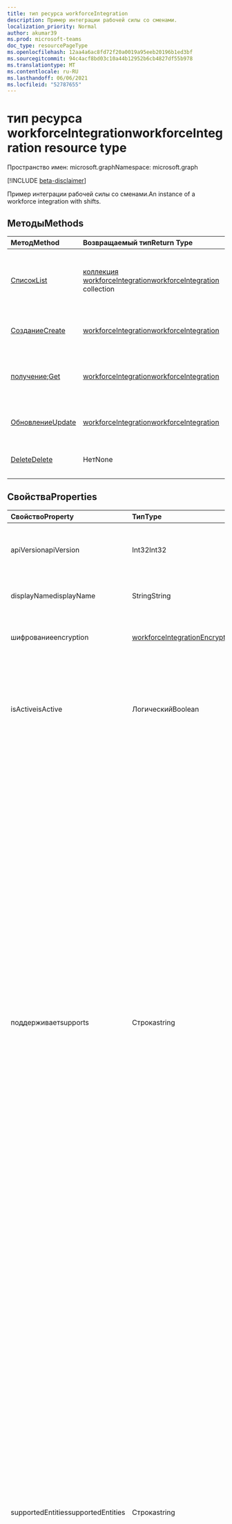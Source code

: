 ```yaml
---
title: тип ресурса workforceIntegration
description: Пример интеграции рабочей силы со сменами.
localization_priority: Normal
author: akumar39
ms.prod: microsoft-teams
doc_type: resourcePageType
ms.openlocfilehash: 12aa4a6ac8fd72f20a0019a95eeb20196b1ed3bf
ms.sourcegitcommit: 94c4acf8bd03c10a44b12952b6cb4827df55b978
ms.translationtype: MT
ms.contentlocale: ru-RU
ms.lasthandoff: 06/06/2021
ms.locfileid: "52787655"
---
```

# <a name="workforceintegration-resource-type"></a><span data-ttu-id="4816b-103">тип ресурса workforceIntegration</span><span class="sxs-lookup"><span data-stu-id="4816b-103">workforceIntegration resource type</span></span>

<span data-ttu-id="4816b-104">Пространство имен: microsoft.graph</span><span class="sxs-lookup"><span data-stu-id="4816b-104">Namespace: microsoft.graph</span></span>

[!INCLUDE [beta-disclaimer](../../includes/beta-disclaimer.md)]

<span data-ttu-id="4816b-105">Пример интеграции рабочей силы со сменами.</span><span class="sxs-lookup"><span data-stu-id="4816b-105">An instance of a workforce integration with shifts.</span></span>

## <a name="methods"></a><span data-ttu-id="4816b-106">Методы</span><span class="sxs-lookup"><span data-stu-id="4816b-106">Methods</span></span>

| <span data-ttu-id="4816b-107">Метод</span><span class="sxs-lookup"><span data-stu-id="4816b-107">Method</span></span>       | <span data-ttu-id="4816b-108">Возвращаемый тип</span><span class="sxs-lookup"><span data-stu-id="4816b-108">Return Type</span></span> | <span data-ttu-id="4816b-109">Описание</span><span class="sxs-lookup"><span data-stu-id="4816b-109">Description</span></span> |
|:-------------|:------------|:------------|
| [<span data-ttu-id="4816b-110">Список</span><span class="sxs-lookup"><span data-stu-id="4816b-110">List</span></span>](../api/workforceintegration-list.md) | <span data-ttu-id="4816b-111">[коллекция workforceIntegration](workforceintegration.md)</span><span class="sxs-lookup"><span data-stu-id="4816b-111">[workforceIntegration](workforceintegration.md) collection</span></span> | <span data-ttu-id="4816b-112">Получите список объектов **workforceIntegration,** связанных с этим расписанием.</span><span class="sxs-lookup"><span data-stu-id="4816b-112">Get the list of **workforceIntegration** objects associated with this schedule.</span></span>|
| [<span data-ttu-id="4816b-113">Создание</span><span class="sxs-lookup"><span data-stu-id="4816b-113">Create</span></span>](../api/workforceintegration-post.md) | [<span data-ttu-id="4816b-114">workforceIntegration</span><span class="sxs-lookup"><span data-stu-id="4816b-114">workforceIntegration</span></span>](workforceintegration.md) | <span data-ttu-id="4816b-115">Создание нового **объекта workforceIntegration.**</span><span class="sxs-lookup"><span data-stu-id="4816b-115">Create a new **workforceIntegration** object.</span></span>|
| <span data-ttu-id="4816b-116">[получение](../api/workforceintegration-get.md);</span><span class="sxs-lookup"><span data-stu-id="4816b-116">[Get](../api/workforceintegration-get.md)</span></span> | [<span data-ttu-id="4816b-117">workforceIntegration</span><span class="sxs-lookup"><span data-stu-id="4816b-117">workforceIntegration</span></span>](workforceintegration.md) | <span data-ttu-id="4816b-118">Ознакомьтесь с свойствами и отношениями объекта **workforceIntegration.**</span><span class="sxs-lookup"><span data-stu-id="4816b-118">Read the properties and relationships of a **workforceIntegration** object.</span></span> |
| [<span data-ttu-id="4816b-119">Обновление</span><span class="sxs-lookup"><span data-stu-id="4816b-119">Update</span></span>](../api/workforceintegration-update.md) | [<span data-ttu-id="4816b-120">workforceIntegration</span><span class="sxs-lookup"><span data-stu-id="4816b-120">workforceIntegration</span></span>](workforceintegration.md) | <span data-ttu-id="4816b-121">Обновление объекта **workforceIntegration.**</span><span class="sxs-lookup"><span data-stu-id="4816b-121">Update a **workforceIntegration** object.</span></span> |
| [<span data-ttu-id="4816b-122">Delete</span><span class="sxs-lookup"><span data-stu-id="4816b-122">Delete</span></span>](../api/workforceintegration-delete.md) | <span data-ttu-id="4816b-123">Нет</span><span class="sxs-lookup"><span data-stu-id="4816b-123">None</span></span> | <span data-ttu-id="4816b-124">Удаление объекта **workforceIntegration.**</span><span class="sxs-lookup"><span data-stu-id="4816b-124">Delete a **workforceIntegration** object.</span></span> |

## <a name="properties"></a><span data-ttu-id="4816b-125">Свойства</span><span class="sxs-lookup"><span data-stu-id="4816b-125">Properties</span></span>

| <span data-ttu-id="4816b-126">Свойство</span><span class="sxs-lookup"><span data-stu-id="4816b-126">Property</span></span>     | <span data-ttu-id="4816b-127">Тип</span><span class="sxs-lookup"><span data-stu-id="4816b-127">Type</span></span>        | <span data-ttu-id="4816b-128">Описание</span><span class="sxs-lookup"><span data-stu-id="4816b-128">Description</span></span> |
|:-------------|:------------|:------------|
|<span data-ttu-id="4816b-129">apiVersion</span><span class="sxs-lookup"><span data-stu-id="4816b-129">apiVersion</span></span>|<span data-ttu-id="4816b-130">Int32</span><span class="sxs-lookup"><span data-stu-id="4816b-130">Int32</span></span>|<span data-ttu-id="4816b-131">Версия API для URL-адреса обратного вызова.</span><span class="sxs-lookup"><span data-stu-id="4816b-131">API version for the call back URL.</span></span> <span data-ttu-id="4816b-132">Начните с 1.</span><span class="sxs-lookup"><span data-stu-id="4816b-132">Start with 1.</span></span>|
|<span data-ttu-id="4816b-133">displayName</span><span class="sxs-lookup"><span data-stu-id="4816b-133">displayName</span></span>|<span data-ttu-id="4816b-134">String</span><span class="sxs-lookup"><span data-stu-id="4816b-134">String</span></span>|<span data-ttu-id="4816b-135">Имя интеграции рабочей силы.</span><span class="sxs-lookup"><span data-stu-id="4816b-135">Name of the workforce integration.</span></span>|
|<span data-ttu-id="4816b-136">шифрование</span><span class="sxs-lookup"><span data-stu-id="4816b-136">encryption</span></span>|[<span data-ttu-id="4816b-137">workforceIntegrationEncryption</span><span class="sxs-lookup"><span data-stu-id="4816b-137">workforceIntegrationEncryption</span></span>](workforceintegrationencryption.md)|<span data-ttu-id="4816b-138">Ресурс шифрования интеграции рабочей силы.</span><span class="sxs-lookup"><span data-stu-id="4816b-138">The workforce integration encryption resource.</span></span>|
|<span data-ttu-id="4816b-139">isActive</span><span class="sxs-lookup"><span data-stu-id="4816b-139">isActive</span></span>|<span data-ttu-id="4816b-140">Логический</span><span class="sxs-lookup"><span data-stu-id="4816b-140">Boolean</span></span>|<span data-ttu-id="4816b-141">Указывает, является ли эта интеграция рабочей силы активной и доступной в настоящее время.</span><span class="sxs-lookup"><span data-stu-id="4816b-141">Indicates whether this workforce integration is currently active and available.</span></span>|
|<span data-ttu-id="4816b-142">поддерживает</span><span class="sxs-lookup"><span data-stu-id="4816b-142">supports</span></span>|<span data-ttu-id="4816b-143">Строка</span><span class="sxs-lookup"><span data-stu-id="4816b-143">string</span></span>| <span data-ttu-id="4816b-144">Объекты Shifts, поддерживаемые для синхронных уведомлений об изменении.</span><span class="sxs-lookup"><span data-stu-id="4816b-144">The Shifts entities supported for synchronous change notifications.</span></span> <span data-ttu-id="4816b-145">Shifts сделает вызов обратно на URL-адрес, предоставленный при изменениях клиента для добавленных здесь сущностями.</span><span class="sxs-lookup"><span data-stu-id="4816b-145">Shifts will make a call back to the url provided on client changes on those entities added here.</span></span> <span data-ttu-id="4816b-146">По умолчанию для уведомлений об изменении не поддерживаются никакие сущностями.</span><span class="sxs-lookup"><span data-stu-id="4816b-146">By default, no entities are supported for change notifications.</span></span> <span data-ttu-id="4816b-147">Возможные значения `none` : , , , , , , , и `shift` `swapRequest` `openshift` `openShiftRequest` `userShiftPreferences` `offerShiftRequest` `timeCard` `timeOffReason` `timeOff` `timeOffRequest` `unknownFutureValue` .</span><span class="sxs-lookup"><span data-stu-id="4816b-147">Possible values are `none`, `shift`, `swapRequest`, `openshift`, `openShiftRequest`, `userShiftPreferences`, `offerShiftRequest`, `timeCard`, `timeOffReason`, `timeOff`, `timeOffRequest` and `unknownFutureValue`.</span></span> <span data-ttu-id="4816b-148">Если выбрано несколько значений, все значения должны начинаться с первой буквы в верхнем шкафу.</span><span class="sxs-lookup"><span data-stu-id="4816b-148">If selecting more than one value, all values must start with the first letter in uppercase.</span></span>|
|<span data-ttu-id="4816b-149">supportedEntities</span><span class="sxs-lookup"><span data-stu-id="4816b-149">supportedEntities</span></span>|<span data-ttu-id="4816b-150">Строка</span><span class="sxs-lookup"><span data-stu-id="4816b-150">string</span></span>| <span data-ttu-id="4816b-151">Это свойство заменит **поддержки** в v1.0.</span><span class="sxs-lookup"><span data-stu-id="4816b-151">This property will replace **supports** in v1.0.</span></span> <span data-ttu-id="4816b-152">Рекомендуется использовать это свойство вместо **поддержки.**</span><span class="sxs-lookup"><span data-stu-id="4816b-152">We recommend that you use this property instead of **supports**.</span></span> <span data-ttu-id="4816b-153">Свойство **поддерживается** в бета-версии в настоящее время.</span><span class="sxs-lookup"><span data-stu-id="4816b-153">The **supports** property will still be supported in beta for the time being.</span></span> <span data-ttu-id="4816b-154">Возможные значения `none` : , , , , , , , и `shift` `swapRequest` `openshift` `openShiftRequest` `userShiftPreferences` `offerShiftRequest` `timeCard` `timeOffReason` `timeOff` `timeOffRequest` `unknownFutureValue` .</span><span class="sxs-lookup"><span data-stu-id="4816b-154">Possible values are `none`, `shift`, `swapRequest`, `openshift`, `openShiftRequest`, `userShiftPreferences`, `offerShiftRequest`, `timeCard`, `timeOffReason`, `timeOff`, `timeOffRequest` and `unknownFutureValue`.</span></span> <span data-ttu-id="4816b-155">Если выбрано несколько значений, все значения должны начинаться с первой буквы в верхнем шкафу.</span><span class="sxs-lookup"><span data-stu-id="4816b-155">If selecting more than one value, all values must start with the first letter in uppercase.</span></span>|
|<span data-ttu-id="4816b-156">url</span><span class="sxs-lookup"><span data-stu-id="4816b-156">url</span></span>|<span data-ttu-id="4816b-157">String</span><span class="sxs-lookup"><span data-stu-id="4816b-157">String</span></span>| <span data-ttu-id="4816b-158">URL-адрес интеграции рабочей силы для откатов из службы Shifts.</span><span class="sxs-lookup"><span data-stu-id="4816b-158">Workforce Integration URL for callbacks from the Shifts service.</span></span>|

## <a name="relationships"></a><span data-ttu-id="4816b-159">Связи</span><span class="sxs-lookup"><span data-stu-id="4816b-159">Relationships</span></span>

<span data-ttu-id="4816b-160">Отсутствуют.</span><span class="sxs-lookup"><span data-stu-id="4816b-160">None.</span></span>

## <a name="json-representation"></a><span data-ttu-id="4816b-161">Представление в формате JSON</span><span class="sxs-lookup"><span data-stu-id="4816b-161">JSON representation</span></span>

<span data-ttu-id="4816b-162">Ниже указано представление ресурса в формате JSON.</span><span class="sxs-lookup"><span data-stu-id="4816b-162">The following is a JSON representation of the resource.</span></span>

<!-- {
  "blockType": "resource",
  "optionalProperties": [

  ],
  "@odata.type": "microsoft.graph.workforceIntegration"
}-->

```json
{
  "apiVersion": 1024,
  "displayName": "String",
  "encryption": {"@odata.type": "microsoft.graph.workforceIntegrationEncryption"},
  "isActive": true,
  "supports": "string",
  "url": "String"
}
```

<!-- uuid: 16cd6b66-4b1a-43a1-adaf-3a886856ed98
2019-02-04 14:57:30 UTC -->
<!-- {
  "type": "#page.annotation",
  "description": "workforceIntegration resource",
  "keywords": "",
  "section": "documentation",
  "tocPath": ""
}-->


